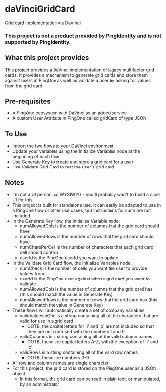 # daVinciGridCard
Grid card implementation via DaVinci

### This project is not a product provided by PingIdentity and is not supported by PingIdentity.

## What this project provides
This project provides a DaVinci implementation of legacy multifactor grid cards.  It provides a mechanism to generate grid cards and store them against users in PingOne as well as validate a user by asking for values from the grid card.

## Pre-requisites
- A PingOne ecosystem with DaVinci as an added service
- A custom User Attribute in PingOne called gridCard of type JSON

## To Use
- Import the two flows to your DaVinci environment
- Update your variables using the Initialize Variables node at the beginning of each flow
- Use Generate Key to create and store a grid card for a user
- Use Validate Grid Card to test the user's grid card

## Notes
- I'm not a UI person, so WYSIWYG - you'll probably wan't to build a nicer UI for this
- This project is built for standalone use.  It can easily be adapted to use in a PingOne flow or other use cases, but instructions for such are not included.
- In the Generate Key flow, the Initialize Variable node:
  - numAllowedCols is the number of columns that the grid card should have
  - numAllowedRows is the number of rows that the grid card should have
  - numCharsPerCell is the number of characters that each grid card cell should contain
  - userId is the PingOne userId you want to update
- In the Validate Grid Card flow, the Initialize Variables node:
  - numCheck is the number of cells you want the user to provide values from
  - userId is the PingOne user against whose grid card you want to validate
  - numAllowedCols is the number of columns that the grid card has (this should match the value in Generate Key)
  - numAllowedRows is the number of rows that the grid card has (this should match the value in Generate Key)
- These flows will automatically create a set of company variables
  - validValuesInGrid is a string containing all of the characters that are valid for use in a grid card
    - OOTB, the capital letters for 'i' and 'o' are not included so that they are not confused with the numbers 1 and 0
  - validColumns is a string containing all of the valid column names
    - OOTB, these are capital letters A-Z, with the exception of 'i' and 'o'
  - validRows is a string containing all of the valid row names
    - OOTB, these are numbers 0-9
- All row and column names are single character
- For this project, the grid card is stored on the PingOne user as a JSON object
  - In this format, the grid card can be read in plain text, or manipulated, by an administrator
